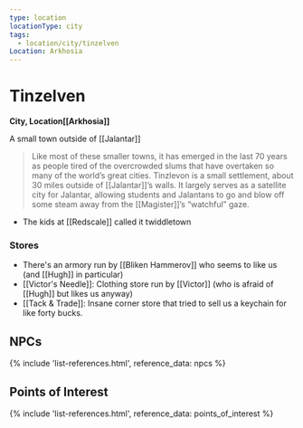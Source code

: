 ```yaml
---
type: location
locationType: city
tags:
  - location/city/tinzelven
Location: Arkhosia
---
```

# Tinzelven
**City, <span class="dataview inline-field"><span class="inline-field-key">Location</span><span class="inline-field-value">[[Arkhosia]]</span></span>**

A small town outside of [[Jalantar]]

> Like most of these smaller towns, it has emerged in the last 70 years as people tired of the overcrowded slums that have overtaken so many of the world’s great cities. Tinzlevon is a small settlement, about 30 miles outside of [[Jalantar]]’s walls. It largely serves as a satellite city for Jalantar, allowing students and Jalantans to go and blow off some steam away from the [[Magister]]’s “watchful” gaze.


* The kids at [[Redscale]] called it twiddletown

### Stores
* There's an armory run by [[Bliken Hammerov]] who seems to like us (and [[Hugh]] in particular)
* [[Victor's Needle]]: Clothing store run by [[Victor]] (who is afraid of [[Hugh]] but likes us anyway)
* [[Tack & Trade]]: Insane corner store that tried to sell us a keychain for like forty bucks. 

## NPCs
{% include 'list-references.html', reference_data: npcs %}


## Points of Interest

{% include 'list-references.html', reference_data: points_of_interest %}
